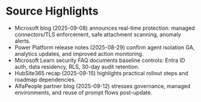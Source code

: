 # Source Highlights

- Microsoft blog (2025-09-08) announces real-time protection: managed connectors/TLS enforcement, safe attachment scanning, anomaly alerts.
- Power Platform release notes (2025-08-29) confirm agent isolation GA, analytics updates, and improved action monitoring.
- Microsoft Learn security FAQ documents baseline controls: Entra ID auth, data residency, RLS, 30-day audit retention.
- HubSite365 recap (2025-09-15) highlights practical rollout steps and roadmap dependencies.
- AlfaPeople partner blog (2025-09-12) stresses governance, managed environments, and reuse of prompt flows post-update.

